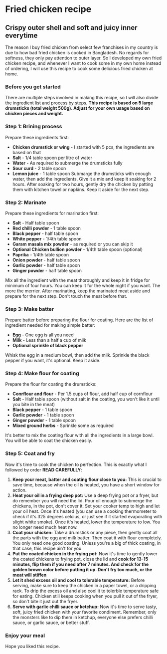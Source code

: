 # Fried chicken recipe 
## Crispy outer shell and soft and juicy inner everytime

The reason I buy fried chicken from select few franchises in my country is due to how bad fried chicken is cooked in Bangladesh.
No regards for softness, they only pay attention to outer layer. So I developed my own fried chicken recipe, and whenever I want
to cook some in my own home instead of ordering, I will use this recipe to cook some delicious fried chicken at home. 

### Before you get started

There are multiple steps involved in making this recipe, so I will also divide the ingredient list and process by steps. **This recipe is based on 5 large drumsticks (total weight 500g).
Adjust for your own usage based on chicken pieces and weight.**

### Step 1: Brining process

Prepare these ingredients first:

- **Chicken drumstick or wing** - I started with 5 pcs, the ingredients are based on that
- **Salt** - 1/4 table spoon per litre of water
- **Water** - As required to submerge the drumsticks fully
- **Sour curd** - 2 table spoon
- **Lemon juice** - 1 table spoon
Submarge the drumsticks with enough water, then add the ingredients. Give it a mix and keep it soaking for 2 hours. After soaking for two hours, gently dry the chicken by patting them
with kitchen towel or napkins. Keep it aside for the next step.  

### Step 2: Marinate

Prepare these ingredients for marination first:

- **Salt** - Half table spoon
- **Red chilli powder** - 1 table spoon
- **Black pepper** - half table spoon
- **White pepper** - 1/4th table spoon
- **Garam masala mix powder** - as required or you can skip it
- **Optional Chicken bullion powder** - 1/4th table spoon (optional)
- **Paprika** - 1/4th table spoon
- **Onion powder** - half table spoon
- **Garlic powder** - half table spoon
- **Ginger powder** - half table spoon
 
Mix all the ingredient with the meat thoroughly and keep it in fridge for minimum of four hours. You can keep it for the whole night if you want. The more the merrier. After marinating,
keep the marinated meat aside and prepare for the next step. Don't touch the meat before that.

### Step 3: Make batter

Prepare batter before preparing the flour for coating. Here are the list of ingredient needed for making simple batter:

- **Egg** - One egg is all you need
- **Milk** - Less than a half a cup of milk
- **Optional sprinkle of black pepper**

Whisk the egg in a medium bowl, then add the milk. Sprinkle the black pepper if you want, it's optional. Keep it aside.

### Step 4: Make flour for coating

Prepare the flour for coating the drumsticks:

- **Conrflour and flour** - Per 1.5 cups of flour, add half cup of cornflour
- **Salt** - Half table spoon (without salt in the coating, you won't like it until you bite in the meat)
- **Black pepper** - 1 table spoon
- **Garlic powder** - 1 table spoon
- **Ginger powder** - 1 table spoon
- **Mixed ground herbs** - Sprinkle some as required

It's better to mix the coating flour with all the ingredients in a large bowl. You will be able to coat the chicken easily. 

### Step 5: Coat and fry

Now it's time to cook the chicken to perfection. This is exactly what I followed by order **READ CAREFULLY**:

1. **Keep your meat, batter and coating flour close to you:** This is crucial to save time, because when the oil is heated, you have a short window for action.
2. **Heat your oil in a frying deep pot:** Use a deep frying pot or a fryer, but do remember you will need the lid. Pour oil enough to submerge the chickens, in the pot, don't cover it. Set your cooker temp to high and
let your oil heat. Once it's heated (you can use a cooking thermometer to check if it's 325 degrees celcius, or just see if it started evaporating with slight white smoke). Once it's
heated, lower the temperature to low. You no longer need much heat now. 
3. **Coat your chicken:** Take a drumstick or any piece, then gently coat all the parts with the egg and milk batter. Then coat it with flour completely. You only need one good coating.
Unless you're a big of thick coating, in that case, this recipe ain't for you. 
4. **Put the coated chicken in the frying pot:** Now it's time to gently lower the coated chickens to frying pot, close the lid and 
**cook for 13-15 minutes, flip them if you need after 7 minutes. And check for the golden brown color before putting it up. Don't fry too much, or the meat will stiffen**
5. **Let it shed excess oil and cool to tolerable temperature:** Before serving, make sure to keep the chicken in a paper towel, or a dripping rack. To drip the excess oil and also cool
it to tolerble temperature safe for eating. Chicken still keeps cooking when you pull it out of the fryer, so don't bite it just out the fryer. 
6. **Serve with garlic chilli sauce or ketchup:** Now it's time to serve tasty, soft, juicy fried chicken with your favorite condiment. Remember, only the monsters like to dip them
in ketchup, everyone else prefers chilli sauce, or garlic sauce, or better stuff. 

### Enjoy your meal

Hope you liked this recipe. 


